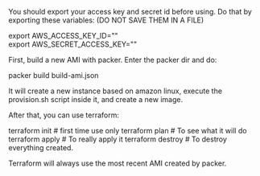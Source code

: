 You should export your access key and secret id before using.
Do that by exporting these variables:
(DO NOT SAVE THEM IN A FILE)

export AWS_ACCESS_KEY_ID=""               
export AWS_SECRET_ACCESS_KEY=""

First, build a new AMI with packer.
Enter the packer dir and do:

packer build build-ami.json

It will create a new instance based on amazon linux,
execute the provision.sh script inside it, 
and create a new image.


After that, you can use terraform:

terraform init    # first time use only
terraform plan    # To see what it will do
terraform apply   # To really apply it
terraform destroy # To destroy everything created.

Terraform will always use the most recent AMI created by packer.

